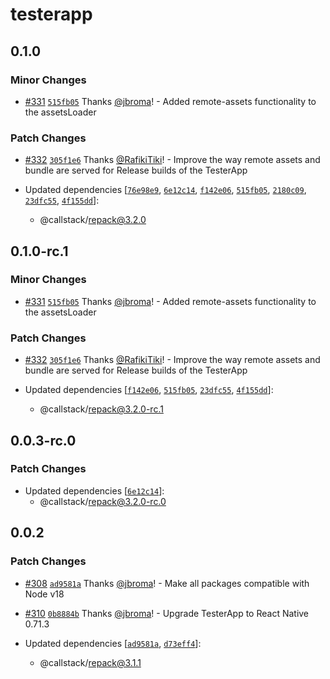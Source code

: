 # testerapp

## 0.1.0

### Minor Changes

- [#331](https://github.com/callstack/repack/pull/331) [`515fb05`](https://github.com/callstack/repack/commit/515fb05f307e10c9bf65fd54dce3e7ebb8d1ae45) Thanks [@jbroma](https://github.com/jbroma)! - Added remote-assets functionality to the assetsLoader

### Patch Changes

- [#332](https://github.com/callstack/repack/pull/332) [`305f1e6`](https://github.com/callstack/repack/commit/305f1e6f27d2099c88ad58a7b15231216933e875) Thanks [@RafikiTiki](https://github.com/RafikiTiki)! - Improve the way remote assets and bundle are served for Release builds of the TesterApp

- Updated dependencies [[`76e98e9`](https://github.com/callstack/repack/commit/76e98e983842e5b1288c754d61ee2f3449762f2c), [`6e12c14`](https://github.com/callstack/repack/commit/6e12c14e02002721ad4fe3ddf41743dcdb597f60), [`f142e06`](https://github.com/callstack/repack/commit/f142e068f473084f473089d71cba40ccbdd41b46), [`515fb05`](https://github.com/callstack/repack/commit/515fb05f307e10c9bf65fd54dce3e7ebb8d1ae45), [`2180c09`](https://github.com/callstack/repack/commit/2180c09dd6acf738e5db5c2fdbbcfcf08f82993a), [`23dfc55`](https://github.com/callstack/repack/commit/23dfc55dbcefff62493c51eed6f40b88b93a433d), [`4f155dd`](https://github.com/callstack/repack/commit/4f155ddf8f5064f60175ed2ee8f0ad64ff9f252b)]:
  - @callstack/repack@3.2.0

## 0.1.0-rc.1

### Minor Changes

- [#331](https://github.com/callstack/repack/pull/331) [`515fb05`](https://github.com/callstack/repack/commit/515fb05f307e10c9bf65fd54dce3e7ebb8d1ae45) Thanks [@jbroma](https://github.com/jbroma)! - Added remote-assets functionality to the assetsLoader

### Patch Changes

- [#332](https://github.com/callstack/repack/pull/332) [`305f1e6`](https://github.com/callstack/repack/commit/305f1e6f27d2099c88ad58a7b15231216933e875) Thanks [@RafikiTiki](https://github.com/RafikiTiki)! - Improve the way remote assets and bundle are served for Release builds of the TesterApp

- Updated dependencies [[`f142e06`](https://github.com/callstack/repack/commit/f142e068f473084f473089d71cba40ccbdd41b46), [`515fb05`](https://github.com/callstack/repack/commit/515fb05f307e10c9bf65fd54dce3e7ebb8d1ae45), [`23dfc55`](https://github.com/callstack/repack/commit/23dfc55dbcefff62493c51eed6f40b88b93a433d), [`4f155dd`](https://github.com/callstack/repack/commit/4f155ddf8f5064f60175ed2ee8f0ad64ff9f252b)]:
  - @callstack/repack@3.2.0-rc.1

## 0.0.3-rc.0

### Patch Changes

- Updated dependencies [[`6e12c14`](https://github.com/callstack/repack/commit/6e12c14e02002721ad4fe3ddf41743dcdb597f60)]:
  - @callstack/repack@3.2.0-rc.0

## 0.0.2

### Patch Changes

- [#308](https://github.com/callstack/repack/pull/308) [`ad9581a`](https://github.com/callstack/repack/commit/ad9581a6d690b128991a9d64374ecb4b8d49c413) Thanks [@jbroma](https://github.com/jbroma)! - Make all packages compatible with Node v18

* [#310](https://github.com/callstack/repack/pull/310) [`0b8884b`](https://github.com/callstack/repack/commit/0b8884bb9518e18c8b794a48a1b2b1d35515e264) Thanks [@jbroma](https://github.com/jbroma)! - Upgrade TesterApp to React Native 0.71.3

* Updated dependencies [[`ad9581a`](https://github.com/callstack/repack/commit/ad9581a6d690b128991a9d64374ecb4b8d49c413), [`d73eff4`](https://github.com/callstack/repack/commit/d73eff4216c88f1473c8da6703f8e4ff6edab029)]:
  - @callstack/repack@3.1.1

